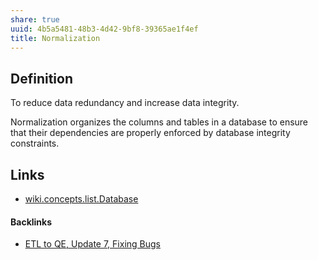 ```yaml
---
share: true
uuid: 4b5a5481-48b3-4d42-9bf8-39365ae1f4ef
title: Normalization
---
```

## Definition

To reduce data redundancy and increase data integrity.

Normalization organizes the columns and tables in a database to ensure that their dependencies are properly enforced by database integrity constraints.

## Links

* [wiki.concepts.list.Database](/dentropydaemon-wiki/Wiki/Concepts/List/Database)

#### Backlinks

* [ETL to QE, Update 7, Fixing Bugs](/2a8426e6-7f84-42f2-82c3-e74e898e4c81)